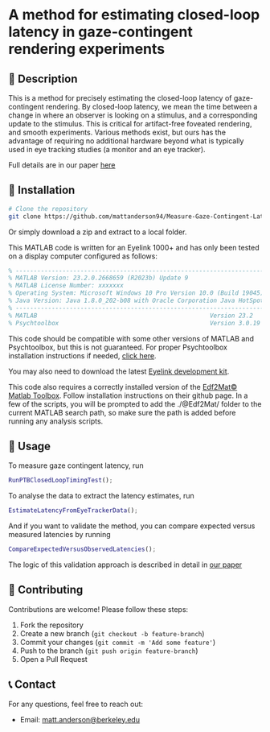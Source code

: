 # A method for estimating closed-loop latency in gaze-contingent rendering experiments

## 📌 Description
This is a method for precisely estimating the closed-loop latency of gaze-contingent rendering. By closed-loop latency, we mean the time between a change in where an observer is looking on a stimulus, and a corresponding update to the stimulus. This is critical for artifact-free foveated rendering, and smooth experiments. Various methods exist, but ours has the advantage of requiring no additional hardware beyond what is typically used in eye tracking studies (a monitor and an eye tracker).

Full details are in our paper [here](https://google.com)

## 🚀 Installation

```bash
# Clone the repository
git clone https://github.com/mattanderson94/Measure-Gaze-Contingent-Latency.git

```
Or simply download a zip and extract to a local folder.

This MATLAB code is written for an Eyelink 1000+ and has only been tested on a display computer configured as follows:
```MATLAB
% -----------------------------------------------------------------------------------------------------
% MATLAB Version: 23.2.0.2668659 (R2023b) Update 9
% MATLAB License Number: xxxxxxx
% Operating System: Microsoft Windows 10 Pro Version 10.0 (Build 19045)
% Java Version: Java 1.8.0_202-b08 with Oracle Corporation Java HotSpot(TM) 64-Bit Server VM mixed mode
% -----------------------------------------------------------------------------------------------------
% MATLAB                                                Version 23.2        (R2023b)    
% Psychtoolbox                                          Version 3.0.19      17 February
```

This code should be compatible with some other versions of MATLAB and Psychtoolbox, but this is not guaranteed. For proper Psychtoolbox installation instructions if needed, [click here](http://psychtoolbox.org/download).

You may also need to download the latest [Eyelink development kit](https://www.sr-research.com/support/forum-9.html).

This code also requires a correctly installed version of the [Edf2Mat© Matlab Toolbox](https://github.com/uzh/edf-converter). Follow installation instructions on their github page. In a few of the scripts, you will be prompted to add the ./@Edf2Mat/ folder to the current MATLAB search path, so make sure the path is added before running any analysis scripts. 

## 📖 Usage

To measure gaze contingent latency, run 
```MATLAB
RunPTBClosedLoopTimingTest();
```

To analyse the data to extract the latency estimates, run
```MATLAB
EstimateLatencyFromEyeTrackerData();
```

And if you want to validate the method, you can compare expected versus measured latencies by running
```MATLAB
CompareExpectedVersusObservedLatencies();
```
The logic of this validation approach is described in detail in [our paper](https://google.com)

## 🤝 Contributing

Contributions are welcome! Please follow these steps:
1. Fork the repository
2. Create a new branch (`git checkout -b feature-branch`)
3. Commit your changes (`git commit -m 'Add some feature'`)
4. Push to the branch (`git push origin feature-branch`)
5. Open a Pull Request


## 📞 Contact
For any questions, feel free to reach out:
- Email: matt.anderson@berkeley.edu

